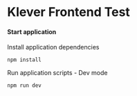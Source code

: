 #  Klever Frontend Test
#### Start application
Install application dependencies
```
npm install
```

Run application scripts - Dev mode
```
npm run dev
```